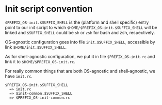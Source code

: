 # Init script convention

`$PREFIX_OS-init.$SUFFIX_SHELL` is the (platform and shell specific) entry
point to our init script to which `$HOME/$PREFIX_OS-init.$SUFFIX_SHELL` will be
linked and `$SUFFIX_SHELL` could be `sh` or `zsh` for bash and zsh,
respectively.

OS-agnostic configuration goes into file `init.$SUFFIX_SHELL`, accessible
by link `$HOME/init.$SUFFIX_SHELL`.

As for shell-agnostic configuration, we put it in file
`$PREFIX_OS-init.rc` and link it to `$HOME/$PREFIX_OS-init.rc`.

For really common things that are both OS-agnostic and shell-agnostic, we have
`init.rc`.

```
$PREFIX_OS-init.$SUFFIX_SHELL
  => init.rc
  => $init-common.$SUFFIX_SHELL
  => $PREFIX_OS-init-common.rc
```
